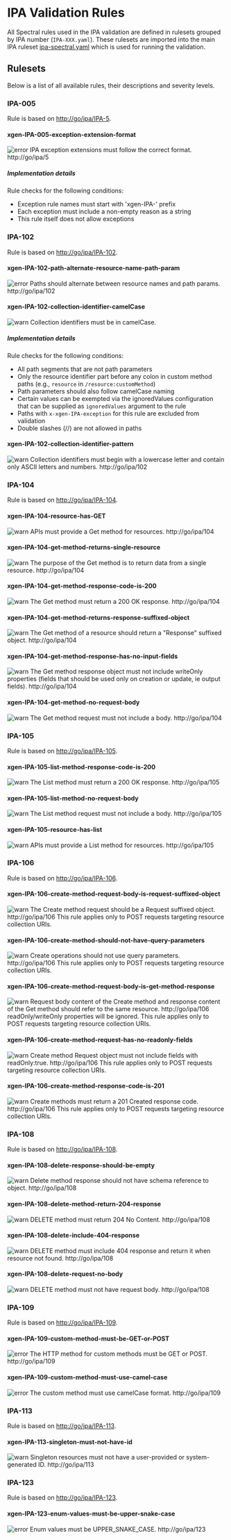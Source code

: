<!--- NOTE: This README file is generated, please see /scripts/generateRulesetReadme.js --->

# IPA Validation Rules

All Spectral rules used in the IPA validation are defined in rulesets grouped by IPA number (`IPA-XXX.yaml`). These rulesets are imported into the main IPA ruleset [ipa-spectral.yaml](https://github.com/mongodb/openapi/blob/main/tools/spectral/ipa/ipa-spectral.yaml) which is used for running the validation.

## Rulesets

Below is a list of all available rules, their descriptions and severity levels.

### IPA-005

Rule is based on [http://go/ipa/IPA-5](http://go/ipa/IPA-5).

#### xgen-IPA-005-exception-extension-format

 ![error](https://img.shields.io/badge/error-red) 
IPA exception extensions must follow the correct format. http://go/ipa/5

##### Implementation details
Rule checks for the following conditions:
  - Exception rule names must start with 'xgen-IPA-' prefix
  - Each exception must include a non-empty reason as a string
  - This rule itself does not allow exceptions




### IPA-102

Rule is based on [http://go/ipa/IPA-102](http://go/ipa/IPA-102).

#### xgen-IPA-102-path-alternate-resource-name-path-param

 ![error](https://img.shields.io/badge/error-red) 
Paths should alternate between resource names and path params. http://go/ipa/102

#### xgen-IPA-102-collection-identifier-camelCase

 ![warn](https://img.shields.io/badge/warning-yellow) 
Collection identifiers must be in camelCase.

 ##### Implementation details
 Rule checks for the following conditions:

   - All path segments that are not path parameters
   - Only the resource identifier part before any colon in custom method paths (e.g., `resource` in `/resource:customMethod`)
   - Path parameters should also follow camelCase naming
   - Certain values can be exempted via the ignoredValues configuration that can be supplied as `ignoredValues` 
   argument to the rule
   - Paths with `x-xgen-IPA-exception` for this rule are excluded from validation
   - Double slashes (//) are not allowed in paths


#### xgen-IPA-102-collection-identifier-pattern

 ![warn](https://img.shields.io/badge/warning-yellow) 
Collection identifiers must begin with a lowercase letter and contain only ASCII letters and numbers. http://go/ipa/102



### IPA-104

Rule is based on [http://go/ipa/IPA-104](http://go/ipa/IPA-104).

#### xgen-IPA-104-resource-has-GET

 ![warn](https://img.shields.io/badge/warning-yellow) 
APIs must provide a Get method for resources. http://go/ipa/104

#### xgen-IPA-104-get-method-returns-single-resource

 ![warn](https://img.shields.io/badge/warning-yellow) 
The purpose of the Get method is to return data from a single resource. http://go/ipa/104

#### xgen-IPA-104-get-method-response-code-is-200

 ![warn](https://img.shields.io/badge/warning-yellow) 
The Get method must return a 200 OK response. http://go/ipa/104

#### xgen-IPA-104-get-method-returns-response-suffixed-object

 ![warn](https://img.shields.io/badge/warning-yellow) 
The Get method of a resource should return a "Response" suffixed object. http://go/ipa/104

#### xgen-IPA-104-get-method-response-has-no-input-fields

 ![warn](https://img.shields.io/badge/warning-yellow) 
The Get method response object must not include writeOnly properties (fields that should be used only on creation or update, ie output fields). http://go/ipa/104

#### xgen-IPA-104-get-method-no-request-body

 ![warn](https://img.shields.io/badge/warning-yellow) 
The Get method request must not include a body. http://go/ipa/104



### IPA-105

Rule is based on [http://go/ipa/IPA-105](http://go/ipa/IPA-105).

#### xgen-IPA-105-list-method-response-code-is-200

 ![warn](https://img.shields.io/badge/warning-yellow) 
The List method must return a 200 OK response. http://go/ipa/105

#### xgen-IPA-105-list-method-no-request-body

 ![warn](https://img.shields.io/badge/warning-yellow) 
The List method request must not include a body. http://go/ipa/105

#### xgen-IPA-105-resource-has-list

 ![warn](https://img.shields.io/badge/warning-yellow) 
APIs must provide a List method for resources. http://go/ipa/105



### IPA-106

Rule is based on [http://go/ipa/IPA-106](http://go/ipa/IPA-106).

#### xgen-IPA-106-create-method-request-body-is-request-suffixed-object

 ![warn](https://img.shields.io/badge/warning-yellow) 
The Create method request should be a Request suffixed object. http://go/ipa/106 This rule applies only to POST requests targeting resource collection URIs.

#### xgen-IPA-106-create-method-should-not-have-query-parameters

 ![warn](https://img.shields.io/badge/warning-yellow) 
Create operations should not use query parameters. http://go/ipa/106 This rule applies only to POST requests targeting resource collection URIs.

#### xgen-IPA-106-create-method-request-body-is-get-method-response

 ![warn](https://img.shields.io/badge/warning-yellow) 
Request body content of the Create method and response content of the Get method should refer to the same resource. http://go/ipa/106 readOnly/writeOnly properties will be ignored.   This rule applies only to POST requests targeting resource collection URIs.

#### xgen-IPA-106-create-method-request-has-no-readonly-fields

 ![warn](https://img.shields.io/badge/warning-yellow) 
Create method Request object must not include fields with readOnly:true. http://go/ipa/106 This rule applies only to POST requests targeting resource collection URIs.

#### xgen-IPA-106-create-method-response-code-is-201

 ![warn](https://img.shields.io/badge/warning-yellow) 
Create methods must return a 201 Created response code. http://go/ipa/106 This rule applies only to POST requests targeting resource collection URIs.



### IPA-108

Rule is based on [http://go/ipa/IPA-108](http://go/ipa/IPA-108).

#### xgen-IPA-108-delete-response-should-be-empty

 ![warn](https://img.shields.io/badge/warning-yellow) 
Delete method response should not have schema reference to object. http://go/ipa/108

#### xgen-IPA-108-delete-method-return-204-response

 ![warn](https://img.shields.io/badge/warning-yellow) 
DELETE method must return 204 No Content. http://go/ipa/108

#### xgen-IPA-108-delete-include-404-response

 ![warn](https://img.shields.io/badge/warning-yellow) 
DELETE method must include 404 response and return it when resource not found. http://go/ipa/108

#### xgen-IPA-108-delete-request-no-body

 ![warn](https://img.shields.io/badge/warning-yellow) 
DELETE method must not have request body. http://go/ipa/108



### IPA-109

Rule is based on [http://go/ipa/IPA-109](http://go/ipa/IPA-109).

#### xgen-IPA-109-custom-method-must-be-GET-or-POST

 ![error](https://img.shields.io/badge/error-red) 
The HTTP method for custom methods must be GET or POST. http://go/ipa/109

#### xgen-IPA-109-custom-method-must-use-camel-case

 ![error](https://img.shields.io/badge/error-red) 
The custom method must use camelCase format. http://go/ipa/109



### IPA-113

Rule is based on [http://go/ipa/IPA-113](http://go/ipa/IPA-113).

#### xgen-IPA-113-singleton-must-not-have-id

 ![warn](https://img.shields.io/badge/warning-yellow) 
Singleton resources must not have a user-provided or system-generated ID. http://go/ipa/113



### IPA-123

Rule is based on [http://go/ipa/IPA-123](http://go/ipa/IPA-123).

#### xgen-IPA-123-enum-values-must-be-upper-snake-case

 ![error](https://img.shields.io/badge/error-red) 
Enum values must be UPPER_SNAKE_CASE. http://go/ipa/123




